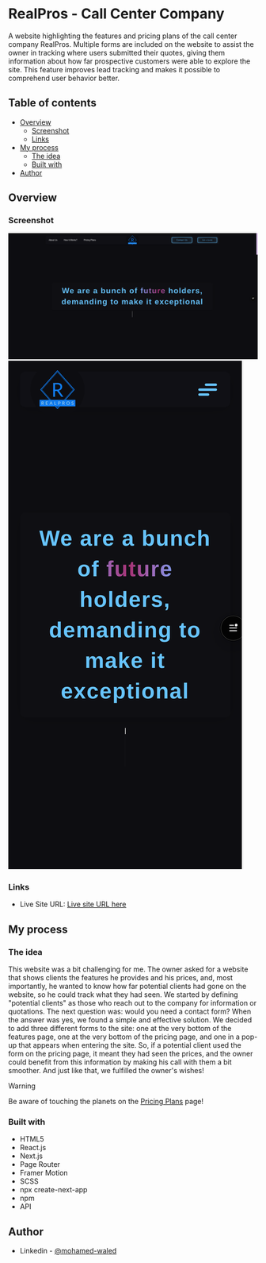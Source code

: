 # RealPros - Call Center Company

A website highlighting the features and pricing plans of the call center company RealPros. Multiple forms are included on the website to assist the owner in tracking where users submitted their quotes, giving them information about how far prospective customers were able to explore the site. This feature improves lead tracking and makes it possible to comprehend user behavior better.

## Table of contents

- [Overview](#overview)
  - [Screenshot](#screenshot)
  - [Links](#links)
- [My process](#my-process)
  - [The idea](#the-idea)
  - [Built with](#built-with)
- [Author](#author)

## Overview

### Screenshot

![](./public/images/desktop.png)
![](./public/images/mobile.png)

### Links

- Live Site URL: [Live site URL here](https://callcenter-company.mohamedwaled.com/)

## My process

### The idea

This website was a bit challenging for me. The owner asked for a website that shows clients the features he provides and his prices, and, most importantly, he wanted to know how far potential clients had gone on the website, so he could track what they had seen. We started by defining "potential clients" as those who reach out to the company for information or quotations. The next question was: would you need a contact form? When the answer was yes, we found a simple and effective solution. We decided to add three different forms to the site: one at the very bottom of the features page, one at the very bottom of the pricing page, and one in a pop-up that appears when entering the site. So, if a potential client used the form on the pricing page, it meant they had seen the prices, and the owner could benefit from this information by making his call with them a bit smoother. And just like that, we fulfilled the owner's wishes!

> [!WARNING]
> Be aware of touching the planets on the [Pricing Plans](https://callcenter-company.mohamedwaled.com/pricing-plans) page!

### Built with

- HTML5
- React.js
- Next.js
- Page Router
- Framer Motion
- SCSS
- npx create-next-app
- npm
- API

## Author

- Linkedin - [@mohamed-waled](https://www.linkedin.com/in/mohamed-waled)

